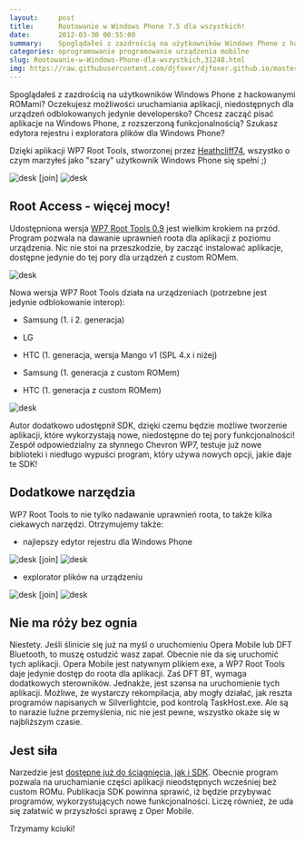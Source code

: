 ```yaml
---
layout:     post
title:      Rootowanie w Windows Phone 7.5 dla wszystkich!
date:       2012-03-30 00:55:00
summary:    Spoglądałeś z zazdrością na użytkowników Windows Phone z hackowanymi ROMami? Oczekujesz możliwości uruchamiania aplikacji, niedostępnych dla urządzeń odblokowanych jedynie developersko? Chcesz zacząć pisać aplikacje na Windows Phone, z rozszerzoną funkcjonalnością? Szukasz edytora rejestru i exploratora plików dla Windows Phone?Dzięki aplikacji WP7 Root Tools, stworzonej przez Heathcliff74,  wszys...
categories: oprogramowanie programowanie urządzenia mobilne
slug: Rootowanie-w-Windows-Phone-dla-wszystkich,31248.html
img: https://raw.githubusercontent.com/djfoxer/djfoxer.github.io/master/_img/2012-3-30-_157_/g_-_-x-_-_-_x20120330003513_0.jpg
---
```




Spoglądałeś z zazdrością na użytkowników Windows Phone z hackowanymi ROMami? Oczekujesz możliwości uruchamiania aplikacji, niedostępnych dla urządzeń odblokowanych jedynie developersko? Chcesz zacząć pisać aplikacje na Windows Phone, z rozszerzoną funkcjonalnością? Szukasz edytora rejestru i exploratora plików dla Windows Phone?

Dzięki aplikacji WP7 Root Tools, stworzonej przez [Heathcliff74](http://www.wp7roottools.com/),  wszystko o czym marzyłeś jako "szary"  użytkownik Windows Phone się spełni ;) 



![desk](https://raw.githubusercontent.com/djfoxer/djfoxer.github.io/master/_img/2012-3-30-_157_/g_-_-x-_-_-_x20120330003513_0.jpg)
[join]
![desk](https://raw.githubusercontent.com/djfoxer/djfoxer.github.io/master/_img/2012-3-30-_157_/g_-_-x-_-_-_x20120330003520_0.jpg)





## Root Access - więcej mocy!



Udostępniona wersja [ WP7 Root Tools 0.9](http://www.wp7roottools.com/index.php/downloads)  jest wielkim krokiem na przód. Program pozwala na dawanie uprawnień roota dla aplikacji z poziomu urządzenia. Nic nie stoi na przeszkodzie, by zacząć instalować aplikacje, dostępne jedynie do tej pory dla urządzeń z custom ROMem. 



![desk](https://raw.githubusercontent.com/djfoxer/djfoxer.github.io/master/_img/2012-3-30-_157_/g_-_-x-_-_-_x20120330003525_0.jpg)



Nowa wersja WP7 Root Tools działa na urządzeniach 
(potrzebne jest jedynie odblokowanie interop):




  * Samsung (1. i 2. generacja)

  * LG

  * HTC (1. generacja, wersja Mango v1 (SPL 4.x i niżej)

  * Samsung (1. generacja z custom ROMem)

  * HTC (1. generacja z custom ROMem)





![desk](https://raw.githubusercontent.com/djfoxer/djfoxer.github.io/master/_img/2012-3-30-_157_/g_-_-x-_-_-_x20120330004003_0.jpg)



Autor dodatkowo udostępnił SDK, dzięki czemu będzie możliwe tworzenie aplikacji, które wykorzystają nowe, niedostępne do tej pory funkcjonalności! Zespół odpowiedzialny za słynnego Chevron WP7, testuje już nowe biblioteki i niedługo wypuści program, który używa nowych opcji, jakie daje te SDK!





## Dodatkowe narzędzia



WP7 Root Tools to nie tylko nadawanie uprawnień roota, to także kilka ciekawych narzędzi. Otrzymujemy także:




  * najlepszy edytor rejestru dla Windows Phone





![desk](https://raw.githubusercontent.com/djfoxer/djfoxer.github.io/master/_img/2012-3-30-_157_/g_-_-x-_-_-_x20120330003425_0.jpg)
[join]
![desk](https://raw.githubusercontent.com/djfoxer/djfoxer.github.io/master/_img/2012-3-30-_157_/g_-_-x-_-_-_x20120330003439_0.jpg)






  * explorator plików na urządzeniu





![desk](https://raw.githubusercontent.com/djfoxer/djfoxer.github.io/master/_img/2012-3-30-_157_/g_-_-x-_-_-_x20120330003435_0.jpg)
[join]
![desk](https://raw.githubusercontent.com/djfoxer/djfoxer.github.io/master/_img/2012-3-30-_157_/g_-_-x-_-_-_x20120330003448_0.jpg)







## Nie ma róży bez ognia


Niestety. Jeśli ślinicie się już na myśl o uruchomieniu Opera Mobile lub DFT Bluetooth, to muszę ostudzić wasz zapał. Obecnie nie da się uruchomić tych aplikacji. Opera Mobile jest natywnym plikiem exe, a WP7 Root Tools daje jedynie dostęp do roota dla aplikacji. Zaś DFT BT, wymaga dodatkowych sterowników. Jednakże, jest szansa na uruchomienie tych aplikacji. Możliwe, że wystarczy rekompilacja, aby mogły działać, jak reszta programów napisanych w Silverlightcie, pod kontrolą TaskHost.exe. Ale są to narazie luźne przemyślenia, nic nie jest pewne, wszystko okaże się w najbliższym czasie. 



## Jest siła


Narzedzie jest [dostępne już do ściągnięcia, jak i SDK](http://www.wp7roottools.com/index.php/downloads).  Obecnie program pozwala na uruchamianie części aplikacji nieodstępnych wcześniej  beż custom ROMu. Publikacja SDK powinna sprawić, iż będzie przybywać programów, wykorzystujących nowe funkcjonalności. Liczę również, że uda się załatwić w przyszłości sprawę z Oper Mobile. 

Trzymamy kciuki! 

